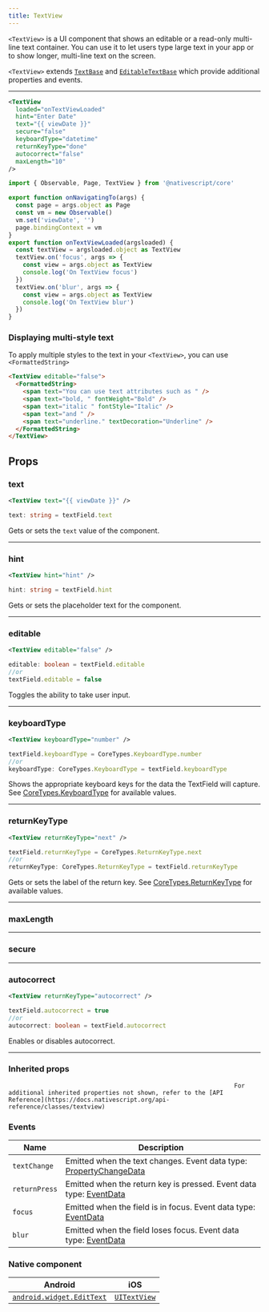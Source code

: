 ```yaml
---
title: TextView
---
```


`<TextView>` is a UI component that shows an editable or a read-only multi-line text container. You can use it to let users type large text in your app or to show longer, multi-line text on the screen.

`<TextView>` extends [`TextBase`](https://docs.nativescript.org/api-reference/classes/textbase) and [`EditableTextBase`](https://docs.nativescript.org/api-reference/classes/editabletextbase) which provide additional properties and events.


---

<!-- /// flavor plain -->

```xml
<TextView
  loaded="onTextViewLoaded"
  hint="Enter Date"
  text="{{ viewDate }}"
  secure="false"
  keyboardType="datetime"
  returnKeyType="done"
  autocorrect="false"
  maxLength="10"
/>
```

```ts
import { Observable, Page, TextView } from '@nativescript/core'

export function onNavigatingTo(args) {
  const page = args.object as Page
  const vm = new Observable()
  vm.set('viewDate', '')
  page.bindingContext = vm
}
export function onTextViewLoaded(argsloaded) {
  const textView = argsloaded.object as TextView
  textView.on('focus', args => {
    const view = args.object as TextView
    console.log('On TextView focus')
  })
  textView.on('blur', args => {
    const view = args.object as TextView
    console.log('On TextView blur')
  })
}
```

<!-- ///

/// flavor angular

```html
<TextView hint="Enter some text..." [text]="tvtext" (textChange)="onTextChange($event)">
</TextView>
```

```ts
import { Component } from '@angular/core'
import { EventData, TextView } from '@nativescript/core'

@Component({
  moduleId: module.id,
  templateUrl: './usage.component.html'
})
export class UsageComponent {
  tvtext = ''

  onTextChange(args: EventData) {
    const tv = args.object as TextView
    console.log(tv.text)
  }
}
```

///

/// flavor vue

```html
<TextView text="Multi\nLine\nText" />
```

`<TextView>` provides two-way data binding using `v-model`.

```html
<TextView v-model="textViewValue" />
```

///

/// flavor svelte

```html
<textView text="Multi\nLine\nText" />
```

`<textView>` provides two-way data binding using `bind`.

```html
<textView bind:text="{textViewValue}" />
```

///

/// flavor react

```tsx
<textView text={'Multi\nLine\nText'} />
```

/// -->

### Displaying multi-style text

To apply multiple styles to the text in your `<TextView>`, you can use `<FormattedString>`

<!-- /// flavor vue

```html
<TextView editable="false">
  <FormattedString>
    <span text="You can use text attributes such as " />
    <span text="bold, " fontWeight="Bold" />
    <span text="italic " fontStyle="Italic" />
    <span text="and " />
    <span text="underline." textDecoration="Underline" />
  </FormattedString>
</TextView>
```

///

/// flavor svelte

```tsx
<textView editable="{false}">
  <formattedString>
    <span text="You can use text attributes such as " />
    <span text="bold, " fontWeight="Bold" />
    <span text="italic " fontStyle="Italic" />
    <span text="and " />
    <span text="underline." textDecoration="Underline" />
  </formattedString>
</textView>
```

///

/// flavor plain -->

```html
<TextView editable="false">
  <FormattedString>
    <span text="You can use text attributes such as " />
    <span text="bold, " fontWeight="Bold" />
    <span text="italic " fontStyle="Italic" />
    <span text="and " />
    <span text="underline." textDecoration="Underline" />
  </FormattedString>
</TextView>
```

<!-- ///

/// flavor angular

```html
<TextView editable="false">
  <FormattedString>
    <span text="You can use text attributes such as "></span>
    <span text="bold, " fontWeight="Bold"></span>
    <span text="italic " fontStyle="Italic"></span>
    <span text="and "></span>
    <span text="underline." textDecoration="Underline"></span>
  </FormattedString>
</TextView>
``` 

 ///

/// flavor react

```tsx
<textView editable={false}>
  <formattedString>
    <span text="You can use text attributes such as " />
    <span text="bold, " fontWeight="bold" />
    <span text="italic " fontStyle="italic" />
    <span text="and " />
    <span text="underline." textDecoration="underline" />
     To set text on the <span> element, please do use the `text` prop; it can't safely take text nodes as children! 
  </formattedString>
</textView>
```

/// --> 

## Props
### text
```xml
<TextView text="{{ viewDate }}" />
```
```ts
text: string = textField.text
```
Gets or sets the `text` value of the component. 

---
### hint
```xml
<TextView hint="hint" />
```
```ts
hint: string = textField.hint
```
Gets or sets the placeholder text for the component.

---
### editable
```xml
<TextView editable="false" />
```
```ts
editable: boolean = textField.editable
//or
textField.editable = false
```
Toggles the ability to take user input.

---
### keyboardType
```xml
<TextView keyboardType="number" />
```
```ts
textField.keyboardType = CoreTypes.KeyboardType.number
//or
keyboardType: CoreTypes.KeyboardType = textField.keyboardType
```
Shows the appropriate keyboard keys for the data the TextField will capture. See [CoreTypes.KeyboardType](https://docs.nativescript.org/api-reference/modules/coretypes.keyboardtype) for available values.

---
### returnKeyType
```xml
<TextView returnKeyType="next" />
```
```ts
textField.returnKeyType = CoreTypes.ReturnKeyType.next
//or
returnKeyType: CoreTypes.ReturnKeyType = textField.returnKeyType
```
Gets or sets the label of the return key. See [CoreTypes.ReturnKeyType](https://docs.nativescript.org/api-reference/modules/coretypes.returnkeytype) for available values.

---
### maxLength
---
### secure
---
### autocorrect
```xml
<TextView returnKeyType="autocorrect" />
```
```ts
textField.autocorrect = true
//or
autocorrect: boolean = textField.autocorrect
```
Enables or disables autocorrect. 

---

### Inherited  props
                                                                   For additional inherited properties not shown, refer to the [API Reference](https://docs.nativescript.org/api-reference/classes/textview) 

### Events

| Name          | Description                             |
| ------------- | --------------------------------------- |
| `textChange`  | Emitted when the text changes. Event data type: [PropertyChangeData](https://docs.nativescript.org/api-reference/interfaces/propertychangedata)         |
| `returnPress` | Emitted when the return key is pressed. Event data type: [EventData](https://docs.nativescript.org/api-reference/interfaces/eventdata)  |
| `focus`       | Emitted when the field is in focus. Event data type: [EventData](https://docs.nativescript.org/api-reference/interfaces/eventdata)  |
| `blur`        | Emitted when the field loses focus. Event data type: [EventData](https://docs.nativescript.org/api-reference/interfaces/eventdata)|

### Native component

| Android                                                                                           | iOS                                                                        |
| ------------------------------------------------------------------------------------------------- | -------------------------------------------------------------------------- |
| [`android.widget.EditText`](https://developer.android.com/reference/android/widget/EditText.html) | [`UITextView`](https://developer.apple.com/documentation/uikit/uitextview) |

